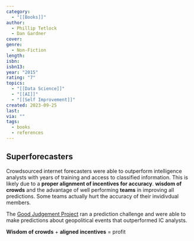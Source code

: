 ```yaml
---
category:
  - "[[Books]]"
author:
  - Phillip Tetlock
  - Dan Gardner
cover: 
genre:
  - Non-Fiction
length: 
isbn: 
isbn13: 
year: "2015"
rating: "7"
topics:
  - "[[Data Science]]"
  - "[[AI]]"
  - "[[Self Improvement]]"
created: 2023-09-25
last: 
via: ""
tags:
  - books
  - references
---
```


## Superforecasters
Crowdsourced internet forecasters were able to outperform intelligence analysts with years of training and access to classified information. This is likely due to a **proper alignment of incentives for accuracy**. 
**wisdom of crowds** and the advantage of well performing **teams** in improving all predictions. Some teams actually hurt the accuracy of their invidivdual members.

The [Good Judgement Project](https://goodjudgment.com/) ran a prediction challenge and were able to make predictions about geopolitical events that outperformed IC analysts.

**Wisdom of crowds** + **aligned incentives** = profit